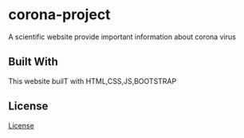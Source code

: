 # corona-project
A scientific website provide important information about corona virus
## Built With
This website builT with HTML,CSS,JS,BOOTSTRAP  
## License
[License](LICENSE.txt)

